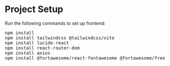 <h1>Project Setup</h1>


<p>Run the following commands to set up frontend:</p>

<pre>
npm install
npm install tailwindcss @tailwindcss/vite
npm install lucide-react
npm install react-router-dom
npm install axios
npm install @fortawesome/react-fontawesome @fortawesome/free-solid-svg-icons @fortawesome/free-regular-svg-icons @fortawesome/free-brands-svg-icons
</pre>





